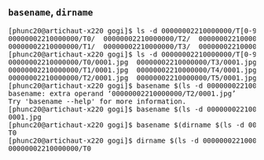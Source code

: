 ## <code>basename</code>, <code>dirname</code>
<pre>
[phunc20@artichaut-x220 gogi]$ ls -d 00000002210000000/T[0-9]/
00000002210000000/T0/  00000002210000000/T2/  00000002210000000/T4/  00000002210000000/T6/
00000002210000000/T1/  00000002210000000/T3/  00000002210000000/T5/  00000002210000000/T7/
[phunc20@artichaut-x220 gogi]$ ls -d 00000002210000000/T[0-9]/0001.jpg
00000002210000000/T0/0001.jpg  00000002210000000/T3/0001.jpg  00000002210000000/T6/0001.jpg
00000002210000000/T1/0001.jpg  00000002210000000/T4/0001.jpg  00000002210000000/T7/0001.jpg
00000002210000000/T2/0001.jpg  00000002210000000/T5/0001.jpg
[phunc20@artichaut-x220 gogi]$ basename $(ls -d 00000002210000000/T[0-9]/0001.jpg)
basename: extra operand ‘00000002210000000/T2/0001.jpg’
Try 'basename --help' for more information.
[phunc20@artichaut-x220 gogi]$ basename $(ls -d 00000002210000000/T0/0001.jpg)
0001.jpg
[phunc20@artichaut-x220 gogi]$ basename $(dirname $(ls -d 00000002210000000/T0/0001.jpg))
T0
[phunc20@artichaut-x220 gogi]$ dirname $(ls -d 00000002210000000/T0/0001.jpg)
00000002210000000/T0
</pre>


